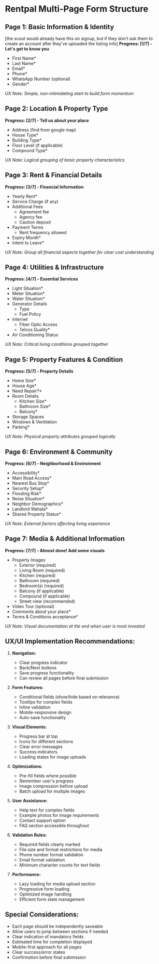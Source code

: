# Rentpal Multi-Page Form Structure

## Page 1: Basic Information & Identity
[the scout would already have this on signup,
but if they don't ask them to create an account after
they've uploaded the listing info]
**Progress: [1/7] - Let's get to know you**
- First Name*
- Last Name*
- Email*
- Phone*
- WhatsApp Number (optional)
- Gender*

*UX Note: Simple, non-intimidating start to build form momentum*

## Page 2: Location & Property Type
**Progress: [2/7] - Tell us about your place**
- Address (find from google map)
- House Type*
- Building Type*
- Floor Level (if applicable)
- Compound Type*

*UX Note: Logical grouping of basic property characteristics*

## Page 3: Rent & Financial Details
**Progress: [3/7] - Financial Information**
- Yearly Rent*
- Service Charge (if any)
- Additional Fees
  - Agreement fee
  - Agency fee
  - Caution deposit
- Payment Terms
  - Rent frequency allowed
- Expiry Month*
- Intent to Leave*

*UX Note: Group all financial aspects together for clear cost understanding*

## Page 4: Utilities & Infrastructure
**Progress: [4/7] - Essential Services**
- Light Situation*
- Meter Situation*
- Water Situation*
- Generator Details
  - Type
  - Fuel Policy
- Internet
  - Fiber Optic Access
  - Telcos Quality*
- Air Conditioning Status

*UX Note: Critical living conditions grouped together*

## Page 5: Property Features & Condition
**Progress: [5/7] - Property Details**
- Home Size*
- House Age*
- Need Repair?*
- Room Details
  - Kitchen Size*
  - Bathroom Size*
  - Balcony*
- Storage Spaces
- Windows & Ventilation
- Parking*

*UX Note: Physical property attributes grouped logically*

## Page 6: Environment & Community
**Progress: [6/7] - Neighborhood & Environment**
- Accessibility*
- Main Road Access*
- Nearest Bus Stop*
- Security Setup*
- Flooding Risk*
- Noise Situation*
- Neighbor Demographics*
- Landlord Wahala*
- Shared Property Status*

*UX Note: External factors affecting living experience*

## Page 7: Media & Additional Information
**Progress: [7/7] - Almost done! Add some visuals**
- Property Images
  - Exterior (required)
  - Living Room (required)
  - Kitchen (required)
  - Bathroom (required)
  - Bedroom(s) (required)
  - Balcony (if applicable)
  - Compound (if applicable)
  - Street view (recommended)
- Video Tour (optional)
- Comments about your place*
- Terms & Conditions acceptance*

*UX Note: Visual documentation at the end when user is most invested*

## UX/UI Implementation Recommendations:

1. **Navigation:**
   - Clear progress indicator
   - Back/Next buttons
   - Save progress functionality
   - Can review all pages before final submission

2. **Form Features:**
   - Conditional fields (show/hide based on relevance)
   - Tooltips for complex fields
   - Inline validation
   - Mobile-responsive design
   - Auto-save functionality

3. **Visual Elements:**
   - Progress bar at top
   - Icons for different sections
   - Clear error messages
   - Success indicators
   - Loading states for image uploads

4. **Optimizations:**
   - Pre-fill fields where possible
   - Remember user's progress
   - Image compression before upload
   - Batch upload for multiple images

5. **User Assistance:**
   - Help text for complex fields
   - Example photos for image requirements
   - Contact support option
   - FAQ section accessible throughout

6. **Validation Rules:**
   - Required fields clearly marked
   - File size and format restrictions for media
   - Phone number format validation
   - Email format validation
   - Minimum character counts for text fields

7. **Performance:**
   - Lazy loading for media upload section
   - Progressive form loading
   - Optimized image handling
   - Efficient form state management

## Special Considerations:
- Each page should be independently saveable
- Allow users to jump between sections if needed
- Clear indication of mandatory fields
- Estimated time for completion displayed
- Mobile-first approach for all pages
- Clear success/error states
- Confirmation before final submission
